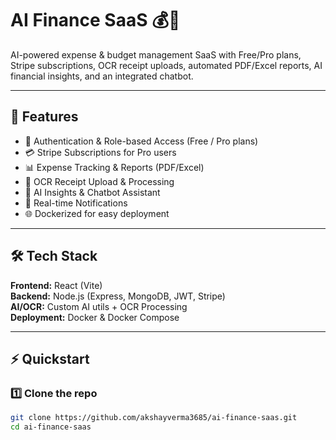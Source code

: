 # AI Finance SaaS 💰🤖

AI-powered expense & budget management SaaS with Free/Pro plans, Stripe subscriptions, OCR receipt uploads, automated PDF/Excel reports, AI financial insights, and an integrated chatbot.

---

## 🚀 Features
- 🔐 Authentication & Role-based Access (Free / Pro plans)
- 💳 Stripe Subscriptions for Pro users
- 📊 Expense Tracking & Reports (PDF/Excel)
- 🧾 OCR Receipt Upload & Processing
- 🤖 AI Insights & Chatbot Assistant
- 🔔 Real-time Notifications
- 🌐 Dockerized for easy deployment

---

## 🛠️ Tech Stack
**Frontend:** React (Vite)  
**Backend:** Node.js (Express, MongoDB, JWT, Stripe)  
**AI/OCR:** Custom AI utils + OCR Processing  
**Deployment:** Docker & Docker Compose  

---

## ⚡ Quickstart

### 1️⃣ Clone the repo
```bash
git clone https://github.com/akshayverma3685/ai-finance-saas.git
cd ai-finance-saas
